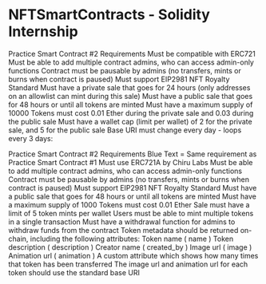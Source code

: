 # NFTSmartContracts - Solidity Internship


Practice Smart Contract #2
Requirements
Must be compatible with ERC721
Must be able to add multiple contract admins, who can access admin-only functions
Contract must be pausable by admins (no transfers, mints or burns when contract is
paused)
Must support EIP2981 NFT Royalty Standard
Must have a private sale that goes for 24 hours (only addresses on an allowlist can
mint during this sale)
Must have a public sale that goes for 48 hours or until all tokens are minted
Must have a maximum supply of 10000
Tokens must cost 0.01 Ether during the private sale and 0.03 during the public sale
Must have a wallet cap (limit per wallet) of 2 for the private sale, and 5 for the public
sale
Base URI must change every day - loops every 3 days:


Practice Smart Contract #2
Requirements
Blue Text = Same requirement as Practice Smart Contract #1
Must use ERC721A by Chiru Labs
Must be able to add multiple contract admins, who can access admin-only functions
Contract must be pausable by admins (no transfers, mints or burns when contract is
paused)
Must support EIP2981 NFT Royalty Standard
Must have a public sale that goes for 48 hours or until all tokens are minted
Must have a maximum supply of 1000
Tokens must cost 0.01 Ether
Sale must have a limit of 5 token mints per wallet
Users must be able to mint multiple tokens in a single transaction
Must have a withdrawal function for admins to withdraw funds from the contract
Token metadata should be returned on-chain, including the following attributes:
Token name ( name )
Token description ( description )
Creator name ( created_by )
Image url ( image )
Animation url ( animation )
A custom attribute which shows how many times that token has been
transferred
The image url and animation url for each token should use the standard base URI